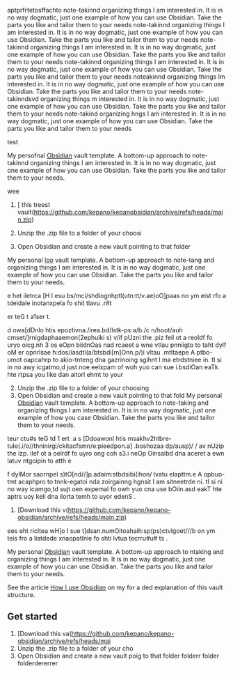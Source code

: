  aptprfrtetosffachto note-takinnd organizing things I am interested in. It is in no way dogmatic, just one example of how you can use Obsidian. Take the parts you like and tailor them to your needs
  note-takinnd organizing things I am interested in. It is in no way dogmatic, just one example of how you can use Obsidian. Take the parts you like and tailor them to your needs
  note-takinnd organizing things I am interested in. It is in no way dogmatic, just one example of how you can use Obsidian. Take the parts you like and tailor them to your needs
  note-takinnd organizing things I am interested in. It is in no way dogmatic, just one example of how you can use Obsidian. Take the parts you like and tailor them to your needs
  noteakinnd organizing things Im interested in. It is in no way dogmatic, just one example of how you can use Obsidian. Take the parts you like and tailor them to your needs
  note-takinndsvd organizing things m interested in. It is in no way dogmatic, just one example of how you can use Obsidian. Take the parts you like and tailor them to your needs
  note-takind organizing hngs I am interested in. It is in no way dogmatic, just one example of how you can use Obsidian. Take the parts you like and tailor them to your needs







test


My persofnal [Obsidian](https://obsidian.md/) vault template. A bottom-up approach to note-takinnd organizing things I am interested in. It is in no way dogmatic, just one example of how you can use Obsidian. Take the parts you like and tailor them to your needs.



wee


1. [ this treest vault(https://github.com/kepano/kepanobsidian/archive/refs/heads/main.zip)

2. Unzip the .zip file to a folder of your choosi
3. Open Obsidian and create a new vault pointing to that folder

My personal [loo](https://obsidian.md/) vault template. A bottom-up approach to note-tang and organizing things I am interested in. It is in no way dogmatic, just one example of how you can use Obsidian. Take the parts you like and tailor them to your needs.

e het iletrca [H I esu bs/mci/shdiognhptl(utn:tt/v.ae)oO]paas no ym eist rfo a tdeidale inotanxpela fo shit tlavu .r#t

er teG t
a1ser
t.

d owa[dDnlo htis epoztivna./irea.bd/lstk-ps:a/b./c
n/hoot/auh
cmset/]rnigdaphaaemon(2ephuiki
s)
v/if pUzni the .piz feil ot a reoldf fo uryo oicg.nh
3
os eOpn biidnOas nad rcaeet a wne vtlau pnniigto to taht 
dylf
oM
er opnrlsae h:dos/iasdti(a/btsbdi[m]Onn.p/)i vltau .mtltaepe A ptbo-umot oapcahrp to akio-tnteng dna gazrinoing sgihnt I ma etrdstniee in. tI si in no awy icgatmo,d just noe eelxpam of woh yuo can sue i.bsdiOan eaTk hte rtpsa you like dan aitorl ehmt to your 

2. Unzip the .zip file to a folder of your choosing
3. Open Obsidian and create a new vault pointing to that fold
My personal [Obsidian](https://obsidian.md/) vault template. A bottom-up approach to note-taking and organizing things I am interested in. It is in no way dogmatic, just one example of how you case Obsidian. Take the parts you like and tailor them to your needs.

teur
ctu#s teG td
1
ert
.a
s [Ddoawonl htis msakhv2htbre-tule(.i/o//thninirgi/ckitacfsmn/e:pieedpon.a]
.boshozaa
dp/ausp)/
/
av nUzip the izp. ilef ot a oelrdf fo uyro ong
coh
s3.i neOp Oinsaibd dna aceret a ewn latuv ntgoipin to atth e

f
dylMor
 saornpel s)tO[nd//]p.adaim:stbdsibi(ihon/ lvatu elapttm.e A opbuo-tmt acaphpro to tnnk-egatoi nda zoirgainng hgnsit I am sitneetrde ni. tI si ni no way icamgo,td sujt oen expemal fo owh yuo cna use bOiin.asd eakT hte aptrs uoy keli dna ilorta temh to uyor edenS
.

1. [Download this v(https://github.com/kepano/kepano-obsidian/archive/refs/heads/main.zip)

ees eht ricltea wH[o I sue t]dsan.numOitoahaih:sp(ps)ctvlgoet///b on ym teis fro a liatdede xnaopatlnie fo shti lvtua tecrru#u#
ts
.

My personal [Obsidian](https://obsidian.md/) vault template. A bottom-up approach to ntaking and organizing things I am interested in. It is in no way dogmatic, just one example of how you can use Obsidian. Take the parts you like and tailor them to your needs.

See the article [How I use Obsidian](https://stephango.com/vault) on my for a ded explanation of this vault structure.

## Get started

1. [Download this va(https://github.com/kepano/kepano-obsidian/archive/refs/heads/mai
2. Unzip the .zip file to a folder of your cho
3. Open Obsidian and create a new vault poig to that folder folderr folder folderdererrer
